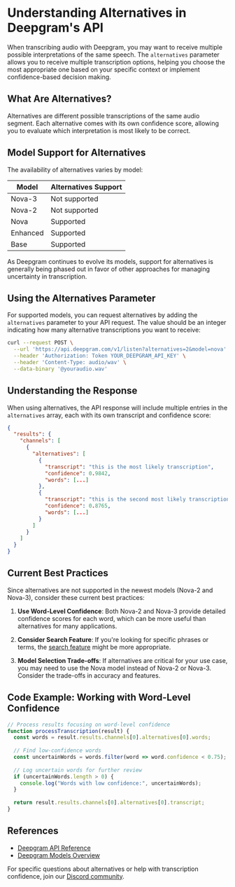 # Understanding Alternatives in Deepgram's API

When transcribing audio with Deepgram, you may want to receive multiple possible interpretations of the same speech. The `alternatives` parameter allows you to receive multiple transcription options, helping you choose the most appropriate one based on your specific context or implement confidence-based decision making.

## What Are Alternatives?

Alternatives are different possible transcriptions of the same audio segment. Each alternative comes with its own confidence score, allowing you to evaluate which interpretation is most likely to be correct.

## Model Support for Alternatives

The availability of alternatives varies by model:

| Model | Alternatives Support |
|-------|---------------------|
| Nova-3 | Not supported |
| Nova-2 | Not supported |
| Nova | Supported |
| Enhanced | Supported |
| Base | Supported |

As Deepgram continues to evolve its models, support for alternatives is generally being phased out in favor of other approaches for managing uncertainty in transcription.

## Using the Alternatives Parameter

For supported models, you can request alternatives by adding the `alternatives` parameter to your API request. The value should be an integer indicating how many alternative transcriptions you want to receive:

```bash
curl --request POST \
  --url 'https://api.deepgram.com/v1/listen?alternatives=2&model=nova' \
  --header 'Authorization: Token YOUR_DEEPGRAM_API_KEY' \
  --header 'Content-Type: audio/wav' \
  --data-binary '@youraudio.wav'
```

## Understanding the Response

When using alternatives, the API response will include multiple entries in the `alternatives` array, each with its own transcript and confidence score:

```json
{
  "results": {
    "channels": [
      {
        "alternatives": [
          {
            "transcript": "this is the most likely transcription",
            "confidence": 0.9842,
            "words": [...]
          },
          {
            "transcript": "this is the second most likely transcription",
            "confidence": 0.8765,
            "words": [...]
          }
        ]
      }
    ]
  }
}
```

## Current Best Practices

Since alternatives are not supported in the newest models (Nova-2 and Nova-3), consider these current best practices:

1. **Use Word-Level Confidence**: Both Nova-2 and Nova-3 provide detailed confidence scores for each word, which can be more useful than alternatives for many applications.

2. **Consider Search Feature**: If you're looking for specific phrases or terms, the [search feature](https://developers.deepgram.com/docs/search) might be more appropriate.

3. **Model Selection Trade-offs**: If alternatives are critical for your use case, you may need to use the Nova model instead of Nova-2 or Nova-3. Consider the trade-offs in accuracy and features.

## Code Example: Working with Word-Level Confidence

```javascript
// Process results focusing on word-level confidence
function processTranscription(result) {
  const words = result.results.channels[0].alternatives[0].words;
  
  // Find low-confidence words
  const uncertainWords = words.filter(word => word.confidence < 0.75);
  
  // Log uncertain words for further review
  if (uncertainWords.length > 0) {
    console.log("Words with low confidence:", uncertainWords);
  }
  
  return result.results.channels[0].alternatives[0].transcript;
}
```

## References

- [Deepgram API Reference](https://developers.deepgram.com/api-reference/)
- [Deepgram Models Overview](https://developers.deepgram.com/docs/models-languages-overview)

For specific questions about alternatives or help with transcription confidence, join our [Discord community](https://discord.gg/deepgram).